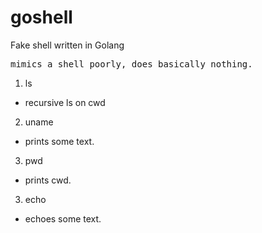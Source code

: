 # goshell
Fake shell written in Golang
<pre>
mimics a shell poorly, does basically nothing.</pre>
1. ls 
 * recursive ls on cwd
2. uname
 * prints some text.
3. pwd 
 * prints cwd.
3. echo 
 * echoes some text.

